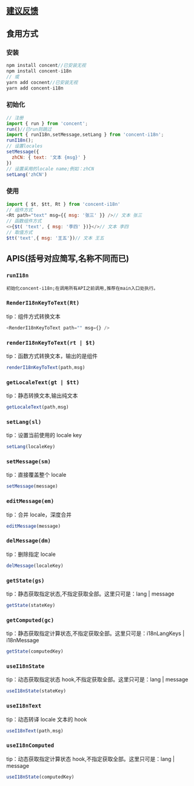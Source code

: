 ## <a href="https://github.com/itmanyong/concent-i18n/issues">建议反馈</a>

## 食用方式

### 安装

```javaScript
npm install concent//已安装无视
npm install concent-i18n
// 或
yarn add cocnent//已安装无视
yarn add concent-i18n
```

### 初始化

```javaScript
// 注册
import { run } from 'concent';
run()//已run则跳过
import { runI18n,setMessage,setLang } from 'concent-i18n';
runI18n();
// 设置locales
setMessage({
  zhCN: { text: '文本 {msg}' }
})
// 设置采用的locale name;例如：zhCN
setLang('zhCN')
```

### 使用

```javaScript
import { $t, $tt, Rt } from 'concent-i18n'
// 组件方式
<Rt path="text" msg={{ msg: '张三' }} />// 文本 张三
// 函数组件方式
<>{$t( 'text', { msg: '李四' })}</>// 文本 李四
// 取值方式
$tt('text',{ msg: '王五'})// 文本 王五
```

## APIS(括号对应简写,名称不同而已)

### `runI18n`

    初始化concent-i18n;在调用所有API之前调用,推荐在main入口处执行。

### `RenderI18nKeyToText(Rt)`

tip：组件方式转换文本

```javaScript
<RenderI18nKeyToText path="" msg={} />
```

### `renderI18nKeyToText(rt | $t)`

tip：函数方式转换文本，输出的是组件

```javaScript
renderI18nKeyToText(path,msg)
```

### `getLocaleText(gt | $tt)`

tip：静态转换文本,输出纯文本

```javaScript
getLocaleText(path,msg)
```

### `setLang(sl)`

tip：设置当前使用的 locale key

```javaScript
setLang(localeKey)
```

### `setMessage(sm)`

tip：直接覆盖整个 locale

```javaScript
setMessage(message)
```

### `editMessage(em)`

tip：合并 locale，深度合并

```javaScript
editMessage(message)
```

### `delMessage(dm)`

tip：删除指定 locale

```javaScript
delMessage(localeKey)
```

### `getState(gs)`

tip：静态获取指定状态,不指定获取全部。这里只可是：lang | message

```javaScript
getState(stateKey)
```

### `getComputed(gc)`

tip：静态获取指定计算状态,不指定获取全部。这里只可是：i18nLangKeys | i18nMessage

```javaScript
getState(computedKey)
```

### `useI18nState`

tip：动态获取指定状态 hook,不指定获取全部。这里只可是：lang | message

```javaScript
useI18nState(stateKey)
```

### `useI18nText`

tip：动态转译 locale 文本的 hook

```javaScript
useI18nText(path,msg)
```

### `useI18nComputed`

tip：动态获取指定计算状态 hook,不指定获取全部。这里只可是：lang | message

```javaScript
useI18nState(computedKey)
```
